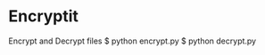 # Encryptit
Encrypt and Decrypt files
$ python encrypt.py <filename>
$ python decrypt.py <en-filename>
